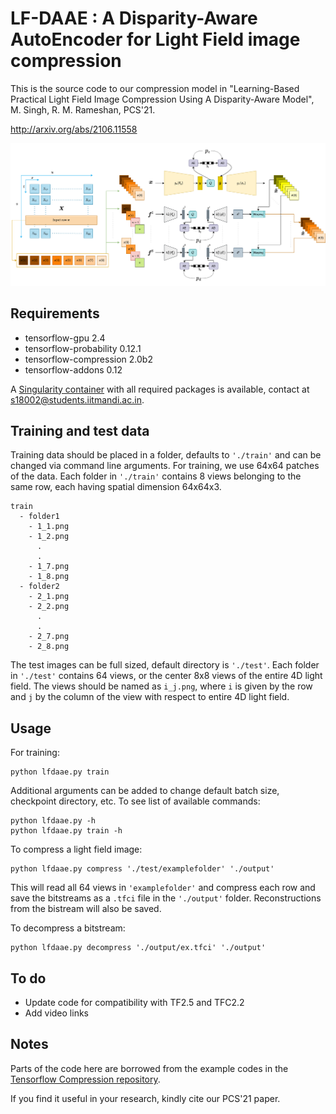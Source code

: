 # LF-DAAE : A Disparity-Aware AutoEncoder for Light Field image compression

This is the source code to our compression model in "Learning-Based Practical Light Field Image Compression Using A Disparity-Aware Model", M. Singh, R. M. Rameshan, PCS'21.

http://arxiv.org/abs/2106.11558

![architecture](https://github.com/moha23/LF-DAAE/blob/main/archi.png)

## Requirements

- tensorflow-gpu 2.4 
- tensorflow-probability 0.12.1 
- tensorflow-compression 2.0b2
- tensorflow-addons 0.12

A [Singularity container](https://sylabs.io/singularity/) with all required packages is available, contact at s18002@students.iitmandi.ac.in. 

## Training and test data 

Training data should be placed in a folder, defaults to `'./train'` and can be changed via command line arguments. For training, we use 64x64 patches of the data. Each folder in `'./train'` contains 8 views belonging to the same row, each having spatial dimension 64x64x3.

```
train
  - folder1
    - 1_1.png
    - 1_2.png
      .
      .
    - 1_7.png
    - 1_8.png
  - folder2
    - 2_1.png
    - 2_2.png
      .
      .
    - 2_7.png
    - 2_8.png
```

The test images can be full sized, default directory is `'./test'`. Each folder in `'./test'` contains 64 views, or the center 8x8 views of the entire 4D light field. The views should be named as `i_j.png`, where `i` is given by the row and `j` by the column of the view with respect to entire 4D light field. 

## Usage

For training:

```
python lfdaae.py train
```

Additional arguments can be added to change default batch size, checkpoint directory, etc. To see list of available commands:

```
python lfdaae.py -h
python lfdaae.py train -h
```

To compress a light field image:

```
python lfdaae.py compress './test/examplefolder' './output'
```

This will read all 64 views in `'examplefolder'` and compress each row and save the bitstreams as a `.tfci` file in the `'./output'` folder. Reconstructions from the bistream will also be saved. 

To decompress a bitstream:
```
python lfdaae.py decompress './output/ex.tfci' './output'
```

## To do

- Update code for compatibility with TF2.5 and TFC2.2
- Add video links

## Notes

Parts of the code here are borrowed from the example codes in the [Tensorflow Compression repository](https://github.com/tensorflow/compression). 

If you find it useful in your research, kindly cite our PCS'21 paper.

